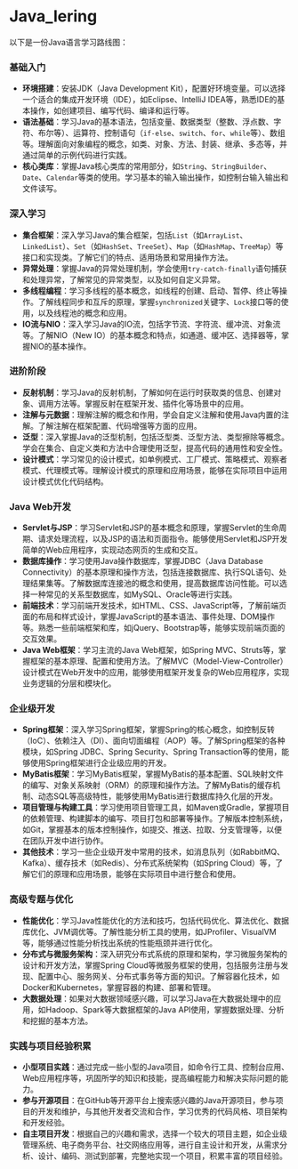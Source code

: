# Java_lering
以下是一份Java语言学习路线图：

### 基础入门
- **环境搭建**：安装JDK（Java Development Kit），配置好环境变量。可以选择一个适合的集成开发环境（IDE），如Eclipse、IntelliJ IDEA等，熟悉IDE的基本操作，如创建项目、编写代码、编译和运行等。
- **语法基础**：学习Java的基本语法，包括变量、数据类型（整数、浮点数、字符、布尔等）、运算符、控制语句（`if-else`、`switch`、`for`、`while`等）、数组等。理解面向对象编程的概念，如类、对象、方法、封装、继承、多态等，并通过简单的示例代码进行实践。
- **核心类库**：掌握Java核心类库的常用部分，如`String`、`StringBuilder`、`Date`、`Calendar`等类的使用。学习基本的输入输出操作，如控制台输入输出和文件读写。

### 深入学习
- **集合框架**：深入学习Java的集合框架，包括`List`（如`ArrayList`、`LinkedList`）、`Set`（如`HashSet`、`TreeSet`）、`Map`（如`HashMap`、`TreeMap`）等接口和实现类。了解它们的特点、适用场景和常用操作方法。
- **异常处理**：掌握Java的异常处理机制，学会使用`try-catch-finally`语句捕获和处理异常，了解常见的异常类型，以及如何自定义异常。
- **多线程编程**：学习多线程的基本概念，如线程的创建、启动、暂停、终止等操作。了解线程同步和互斥的原理，掌握`synchronized`关键字、`Lock`接口等的使用，以及线程池的概念和应用。
- **IO流与NIO**：深入学习Java的IO流，包括字节流、字符流、缓冲流、对象流等。了解NIO（New IO）的基本概念和特点，如通道、缓冲区、选择器等，掌握NIO的基本操作。

### 进阶阶段
- **反射机制**：学习Java的反射机制，了解如何在运行时获取类的信息、创建对象、调用方法等。掌握反射在框架开发、插件化等场景中的应用。
- **注解与元数据**：理解注解的概念和作用，学会自定义注解和使用Java内置的注解。了解注解在框架配置、代码增强等方面的应用。
- **泛型**：深入掌握Java的泛型机制，包括泛型类、泛型方法、类型擦除等概念。学会在集合、自定义类和方法中合理使用泛型，提高代码的通用性和安全性。
- **设计模式**：学习常见的设计模式，如单例模式、工厂模式、策略模式、观察者模式、代理模式等。理解设计模式的原理和应用场景，能够在实际项目中运用设计模式优化代码结构。

### Java Web开发
- **Servlet与JSP**：学习Servlet和JSP的基本概念和原理，掌握Servlet的生命周期、请求处理流程，以及JSP的语法和页面指令。能够使用Servlet和JSP开发简单的Web应用程序，实现动态网页的生成和交互。
- **数据库操作**：学习使用Java操作数据库，掌握JDBC（Java Database Connectivity）的基本原理和操作方法，包括连接数据库、执行SQL语句、处理结果集等。了解数据库连接池的概念和使用，提高数据库访问性能。可以选择一种常见的关系型数据库，如MySQL、Oracle等进行实践。
- **前端技术**：学习前端开发技术，如HTML、CSS、JavaScript等，了解前端页面的布局和样式设计，掌握JavaScript的基本语法、事件处理、DOM操作等。熟悉一些前端框架和库，如jQuery、Bootstrap等，能够实现前端页面的交互效果。
- **Java Web框架**：学习主流的Java Web框架，如Spring MVC、Struts等，掌握框架的基本原理、配置和使用方法。了解MVC（Model-View-Controller）设计模式在Web开发中的应用，能够使用框架开发复杂的Web应用程序，实现业务逻辑的分层和模块化。

### 企业级开发
- **Spring框架**：深入学习Spring框架，掌握Spring的核心概念，如控制反转（IoC）、依赖注入（DI）、面向切面编程（AOP）等。了解Spring框架的各种模块，如Spring JDBC、Spring Security、Spring Transaction等的使用，能够使用Spring框架进行企业级应用的开发。
- **MyBatis框架**：学习MyBatis框架，掌握MyBatis的基本配置、SQL映射文件的编写、对象关系映射（ORM）的原理和操作方法。了解MyBatis的缓存机制、动态SQL等高级特性，能够使用MyBatis进行数据库持久化层的开发。
- **项目管理与构建工具**：学习使用项目管理工具，如Maven或Gradle，掌握项目的依赖管理、构建脚本的编写、项目打包和部署等操作。了解版本控制系统，如Git，掌握基本的版本控制操作，如提交、推送、拉取、分支管理等，以便在团队开发中进行协作。
- **其他技术**：学习一些企业级开发中常用的技术，如消息队列（如RabbitMQ、Kafka）、缓存技术（如Redis）、分布式系统架构（如Spring Cloud）等，了解它们的原理和应用场景，能够在实际项目中进行整合和使用。

### 高级专题与优化
- **性能优化**：学习Java性能优化的方法和技巧，包括代码优化、算法优化、数据库优化、JVM调优等。了解性能分析工具的使用，如JProfiler、VisualVM等，能够通过性能分析找出系统的性能瓶颈并进行优化。
- **分布式与微服务架构**：深入研究分布式系统的原理和架构，学习微服务架构的设计和开发方法，掌握Spring Cloud等微服务框架的使用，包括服务注册与发现、配置中心、服务网关、分布式事务等方面的知识。了解容器化技术，如Docker和Kubernetes，掌握容器的构建、部署和管理。
- **大数据处理**：如果对大数据领域感兴趣，可以学习Java在大数据处理中的应用，如Hadoop、Spark等大数据框架的Java API使用，掌握数据处理、分析和挖掘的基本方法。

### 实践与项目经验积累
- **小型项目实践**：通过完成一些小型的Java项目，如命令行工具、控制台应用、Web应用程序等，巩固所学的知识和技能，提高编程能力和解决实际问题的能力。
- **参与开源项目**：在GitHub等开源平台上搜索感兴趣的Java开源项目，参与项目的开发和维护，与其他开发者交流和合作，学习优秀的代码风格、项目架构和开发经验。
- **自主项目开发**：根据自己的兴趣和需求，选择一个较大的项目主题，如企业级管理系统、电子商务平台、社交网络应用等，进行自主设计和开发，从需求分析、设计、编码、测试到部署，完整地实现一个项目，积累丰富的项目经验。
